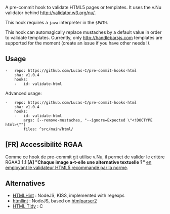 A pre-commit hook to validate HTML5 pages or templates.
It uses the v.Nu validator behind http://validator.w3.org/nu/.

This hook requires a `java` interpreter in the `$PATH`.

This hook can automagically replace mustaches by a default value in order to validate templates.
Currently, only http://handlebarsjs.com templates are supported for the moment (create an issue if you have other needs !).

## Usage

```
-   repo: https://github.com/Lucas-C/pre-commit-hooks-html
    sha: v1.0.4
    hooks:
    -   id: validate-html
```

Advanced usage:

```
-   repo: https://github.com/Lucas-C/pre-commit-hooks-html
    sha: v1.0.4
    hooks:
    -   id: validate-html
        args: [--remove-mustaches, "--ignore=Expected \"<!DOCTYPE html>\""]
        files: ^src/main/html/
```

## [FR] Accessibilité RGAA

Comme ce hook de pre-commit git utilise v.Nu, il permet de valider le critère RGAA3 **1.1 [A] "Chaque image a-t-elle une alternative textuelle ?"** [en employant le validateur HTML5 recommandé par la norme](http://disic.github.io/rgaa_methodologie/).


## Alternatives

- [HTMLHint](http://htmlhint.com) : NodeJS, KISS, implemented with regexps
- [htmllint](https://github.com/htmllint/htmllint/wiki/Options) : NodeJS, based on [htmlparser2](https://github.com/fb55/htmlparser2)
- [HTML Tidy](http://www.html-tidy.org) : C

